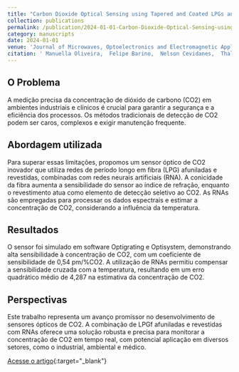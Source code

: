 ```yaml
---
title: "Carbon Dioxide Optical Sensing using Tapered and Coated LPGs and Neural Networks"
collection: publications
permalink: /publication/2024-01-01-Carbon-Dioxide-Optical-Sensing-using-Tapered-and-Coated-LPGs-and-Neural-Networks
category: manuscripts
date: 2024-01-01
venue: 'Journal of Microwaves, Optoelectronics and Electromagnetic Applications'
citation: ' Manuella Oliveira,  Felipe Barino,  Nelson Cevidanes,  Thales Curty,  Ulysses Vitor,  Jose Souto,  Pablo Acedo,  Diogo Coelho,  Alexandre Santos, &quot;Carbon Dioxide Optical Sensing using Tapered and Coated LPGs and Neural Networks.&quot; Journal of Microwaves, Optoelectronics and Electromagnetic Applications, 2024.'
---
```


## O Problema

A medição precisa da concentração de dióxido de carbono (CO2) em ambientes industriais e clínicos é crucial para garantir a segurança e a eficiência dos processos. Os métodos tradicionais de detecção de CO2 podem ser caros, complexos e exigir manutenção frequente.

## Abordagem utilizada

Para superar essas limitações, propomos um sensor óptico de CO2 inovador que utiliza redes de período longo em fibra (LPG) afuniladas e revestidas, combinadas com redes neurais artificiais (RNA). A conicidade da fibra aumenta a sensibilidade do sensor ao índice de refração, enquanto o revestimento atua como elemento de detecção seletivo ao CO2. As RNAs são empregadas para processar os dados espectrais e estimar a concentração de CO2, considerando a influência da temperatura.

## Resultados

O sensor foi simulado em software Optigrating e Optisystem, demonstrando alta sensibilidade à concentração de CO2, com um coeficiente de sensibilidade de 0,54 pm/%CO2. A utilização de RNAs permitiu compensar a sensibilidade cruzada com a temperatura, resultando em um erro quadrático médio de 4,287 na estimativa da concentração de CO2.

## Perspectivas

Este trabalho representa um avanço promissor no desenvolvimento de sensores ópticos de CO2. A combinação de LPGf afuniladas e revestidas com RNAs oferece uma solução robusta e precisa para monitorar a concentração de CO2 em tempo real, com potencial aplicação em diversos setores, como o industrial, ambiental e médico.

[Acesse o artigo](https://doi.org/10.1590/2179-10742024v23i3278956){:target="_blank"}
